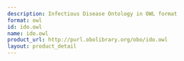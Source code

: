 ```yaml
---
description: Infectious Disease Ontology in OWL format
format: owl
id: ido.owl
name: ido.owl
product_url: http://purl.obolibrary.org/obo/ido.owl
layout: product_detail
---
```

